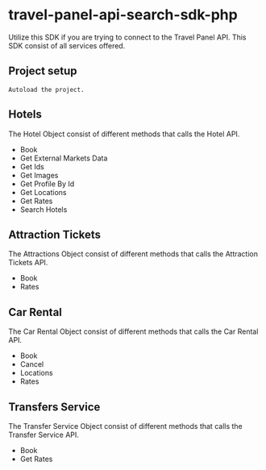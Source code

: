 # travel-panel-api-search-sdk-php

Utilize this SDK if you are trying to connect to the Travel Panel API. This SDK consist of  all services offered. 

## Project setup
```
Autoload the project.
```

## Hotels
The Hotel Object consist of different methods that calls the Hotel API.
* Book
* Get External Markets Data
* Get Ids
* Get Images
* Get Profile By Id
* Get Locations
* Get Rates
* Search Hotels

## Attraction Tickets
The Attractions Object consist of different methods that calls the Attraction Tickets API.
* Book
* Rates 

## Car Rental
The Car Rental Object consist of different methods that calls the Car Rental API.
* Book
* Cancel
* Locations
* Rates

## Transfers Service
The Transfer Service Object consist of different methods that calls the Transfer Service API.
* Book
* Get Rates